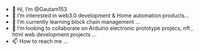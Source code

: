 - 👋 Hi, I’m @Gautam153
- 👀 I’m interested in web3.0 development & Home automation products...
- 🌱 I’m currently learning block chain management ...
- 💞️ I’m looking to collaborate on Arduino electronic prototype projecs, nft , html web development projects ...
- 📫 How to reach me ...

<!---
Gautam153/Gautam153 is a ✨ special ✨ repository because its `README.md` (this file) appears on your GitHub profile.
You can click the Preview link to take a look at your changes.
--->
